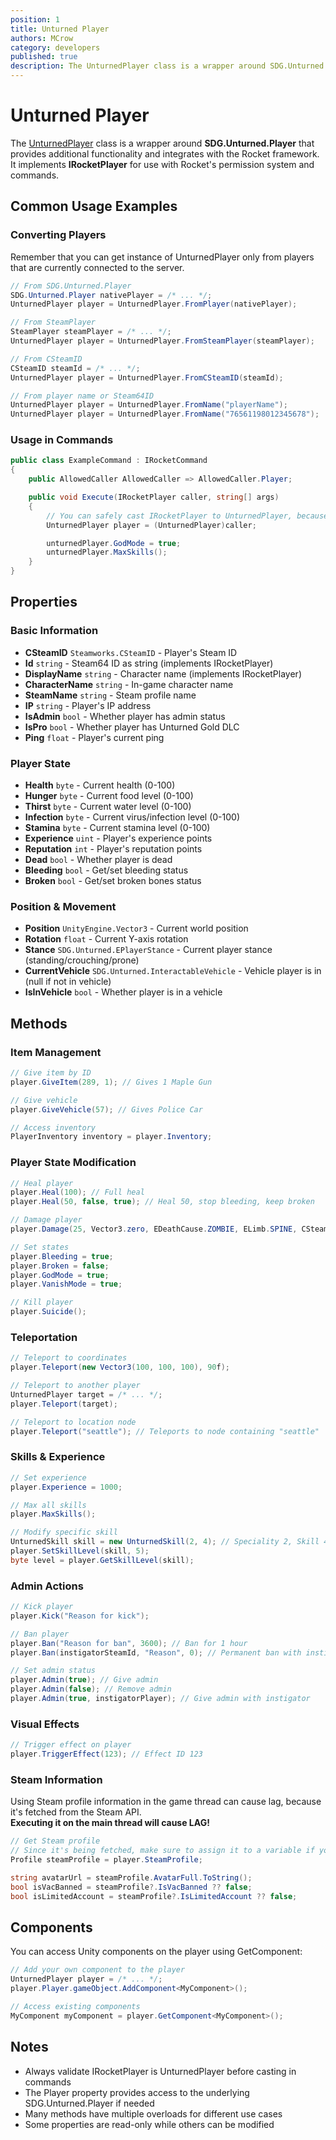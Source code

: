 ```yaml
---
position: 1
title: Unturned Player
authors: MCrow
category: developers
published: true
description: The UnturnedPlayer class is a wrapper around SDG.Unturned.Player that provides additional functionality and integrates with the Rocket framework.
---
```

# Unturned Player

The [UnturnedPlayer](https://github.com/SmartlyDressedGames/Legally-Distinct-Missile/blob/master/Rocket.Unturned/Player/UnturnedPlayer.cs) class is a wrapper around **SDG.Unturned.Player** that provides additional functionality and integrates with the Rocket framework. It implements **IRocketPlayer** for use with Rocket's permission system and commands.

## Common Usage Examples

### Converting Players
Remember that you can get instance of UnturnedPlayer only from players that are currently connected to the server.
```cs
// From SDG.Unturned.Player
SDG.Unturned.Player nativePlayer = /* ... */;
UnturnedPlayer player = UnturnedPlayer.FromPlayer(nativePlayer);

// From SteamPlayer
SteamPlayer steamPlayer = /* ... */;
UnturnedPlayer player = UnturnedPlayer.FromSteamPlayer(steamPlayer);

// From CSteamID
CSteamID steamId = /* ... */;
UnturnedPlayer player = UnturnedPlayer.FromCSteamID(steamId);

// From player name or Steam64ID
UnturnedPlayer player = UnturnedPlayer.FromName("playerName");
UnturnedPlayer player = UnturnedPlayer.FromName("76561198012345678");
```

### Usage in Commands

```cs
public class ExampleCommand : IRocketCommand
{
    public AllowedCaller AllowedCaller => AllowedCaller.Player;

    public void Execute(IRocketPlayer caller, string[] args)
    {
        // You can safely cast IRocketPlayer to UnturnedPlayer, because AllowedCaller is Player
        UnturnedPlayer player = (UnturnedPlayer)caller;

        unturnedPlayer.GodMode = true;
        unturnedPlayer.MaxSkills();
    }
}
```

## Properties

### Basic Information
- **CSteamID** `Steamworks.CSteamID` - Player's Steam ID
- **Id** `string` - Steam64 ID as string (implements IRocketPlayer)
- **DisplayName** `string` - Character name (implements IRocketPlayer)  
- **CharacterName** `string` - In-game character name
- **SteamName** `string` - Steam profile name
- **IP** `string` - Player's IP address
- **IsAdmin** `bool` - Whether player has admin status
- **IsPro** `bool` - Whether player has Unturned Gold DLC
- **Ping** `float` - Player's current ping

### Player State
- **Health** `byte` - Current health (0-100)
- **Hunger** `byte` - Current food level (0-100)
- **Thirst** `byte` - Current water level (0-100)
- **Infection** `byte` - Current virus/infection level (0-100)
- **Stamina** `byte` - Current stamina level (0-100)
- **Experience** `uint` - Player's experience points
- **Reputation** `int` - Player's reputation points
- **Dead** `bool` - Whether player is dead
- **Bleeding** `bool` - Get/set bleeding status
- **Broken** `bool` - Get/set broken bones status

### Position & Movement
- **Position** `UnityEngine.Vector3` - Current world position
- **Rotation** `float` - Current Y-axis rotation
- **Stance** `SDG.Unturned.EPlayerStance` - Current player stance (standing/crouching/prone)
- **CurrentVehicle** `SDG.Unturned.InteractableVehicle` - Vehicle player is in (null if not in vehicle)
- **IsInVehicle** `bool` - Whether player is in a vehicle

## Methods

### Item Management
```cs
// Give item by ID
player.GiveItem(289, 1); // Gives 1 Maple Gun

// Give vehicle
player.GiveVehicle(57); // Gives Police Car

// Access inventory
PlayerInventory inventory = player.Inventory;
```

### Player State Modification
```cs
// Heal player
player.Heal(100); // Full heal
player.Heal(50, false, true); // Heal 50, stop bleeding, keep broken

// Damage player
player.Damage(25, Vector3.zero, EDeathCause.ZOMBIE, ELimb.SPINE, CSteamID.Nil);

// Set states
player.Bleeding = true;
player.Broken = false;
player.GodMode = true;
player.VanishMode = true;

// Kill player
player.Suicide();
```

### Teleportation
```cs
// Teleport to coordinates
player.Teleport(new Vector3(100, 100, 100), 90f);

// Teleport to another player
UnturnedPlayer target = /* ... */;
player.Teleport(target);

// Teleport to location node
player.Teleport("seattle"); // Teleports to node containing "seattle"
```

### Skills & Experience
```cs
// Set experience
player.Experience = 1000;

// Max all skills
player.MaxSkills();

// Modify specific skill
UnturnedSkill skill = new UnturnedSkill(2, 4); // Speciality 2, Skill 4
player.SetSkillLevel(skill, 5);
byte level = player.GetSkillLevel(skill);
```

### Admin Actions
```cs
// Kick player
player.Kick("Reason for kick");

// Ban player
player.Ban("Reason for ban", 3600); // Ban for 1 hour
player.Ban(instigatorSteamId, "Reason", 0); // Permanent ban with instigator

// Set admin status
player.Admin(true); // Give admin
player.Admin(false); // Remove admin
player.Admin(true, instigatorPlayer); // Give admin with instigator
```

### Visual Effects
```cs
// Trigger effect on player
player.TriggerEffect(123); // Effect ID 123
```

### Steam Information
Using Steam profile information in the game thread can cause lag, because it's fetched from the Steam API.  
**Executing it on the main thread will cause LAG!**

```cs
// Get Steam profile
// Since it's being fetched, make sure to assign it to a variable if you need to use it multiple times.
Profile steamProfile = player.SteamProfile;

string avatarUrl = steamProfile.AvatarFull.ToString();
bool isVacBanned = steamProfile?.IsVacBanned ?? false;
bool isLimitedAccount = steamProfile?.IsLimitedAccount ?? false;
```

## Components

You can access Unity components on the player using GetComponent:

```cs
// Add your own component to the player
UnturnedPlayer player = /* ... */;
player.Player.gameObject.AddComponent<MyComponent>();

// Access existing components
MyComponent myComponent = player.GetComponent<MyComponent>();
```

## Notes
- Always validate IRocketPlayer is UnturnedPlayer before casting in commands
- The Player property provides access to the underlying SDG.Unturned.Player if needed
- Many methods have multiple overloads for different use cases
- Some properties are read-only while others can be modified